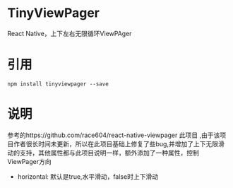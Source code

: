 # TinyViewPager
React Native，上下左右无限循环ViewPAger

# 引用
```
npm install tinyviewpager --save
```

# 说明

参考的https://github.com/race604/react-native-viewpager 此项目
,由于该项目作者很长时间未更新，所以在此项目基础上修复了些bug,并增加了上下无限滑动的支持，其他属性都与此项目说明一样，额外添加了一种属性，控制ViewPager方向

* horizontal: 默认是true,水平滑动，false时上下滑动
